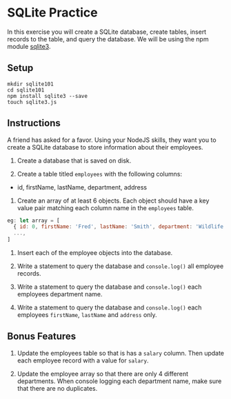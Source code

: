 # SQLite Practice

In this exercise you will create a SQLite database, create tables, insert records to the table, and query the database. We will be using the npm module [sqlite3](https://www.npmjs.com/package/sqlite3).

## Setup

```
mkdir sqlite101
cd sqlite101
npm install sqlite3 --save
touch sqlite3.js
```

## Instructions

A friend has asked for a favor. Using your NodeJS skills, they want you to create a SQLite database to store information about their employees.

1. Create a database that is saved on disk.

1. Create a table titled `employees` with the following columns:
  - id, firstName, lastName, department, address

1. Create an array of at least 6 objects. Each object should have a key value pair matching each column name in the `employees` table.
  ```js
  eg: let array = [
    { id: 0, firstName: 'Fred', lastName: 'Smith', department: 'Wildlife', address: '500 Somewhere Lane' },
    ...,
  ]
  ```  

1. Insert each of the employee objects into the database.

1. Write a statement to query the database and `console.log()` all employee records.

1. Write a statement to query the database and `console.log()` each employees department name.

1. Write a statement to query the database and `console.log()` each employees `firstName`, `lastName` and `address` only.

## Bonus Features

1. Update the employees table so that is has a `salary` column. Then update each employee record with a value for `salary`.

1. Update the employee array so that there are only 4 different departments. When console logging each department name, make sure that there are no duplicates.
